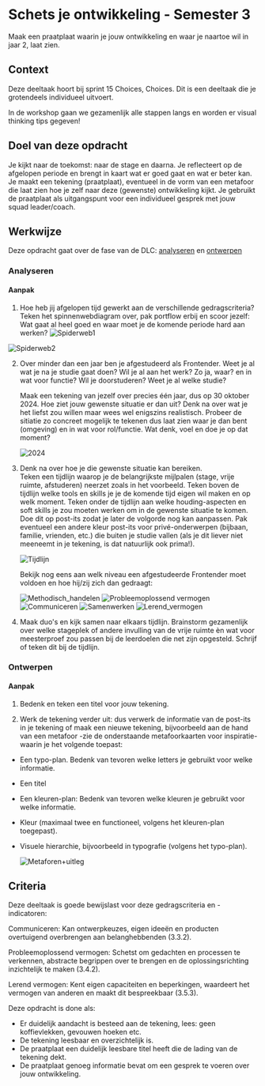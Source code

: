 
# Schets je ontwikkeling - Semester 3

Maak een praatplaat waarin je jouw ontwikkeling en waar je naartoe wil in jaar 2, laat zien.

## Context

Deze deeltaak hoort bij sprint 15 Choices, Choices. 
Dit is een deeltaak die je grotendeels individueel uitvoert.

In de workshop gaan we gezamenlijk alle stappen langs en worden er visual thinking tips gegeven!


## Doel van deze opdracht

Je kijkt naar de toekomst: naar de stage en daarna. Je reflecteert op de afgelopen periode en brengt in kaart wat er goed gaat en wat er beter kan.
Je maakt een tekening (praatplaat), eventueel in de vorm van een metafoor die laat zien hoe je zelf naar deze (gewenste) ontwikkeling kijkt.
Je gebruikt de praatplaat als uitgangspunt voor een individueel gesprek met jouw squad leader/coach.


## Werkwijze


Deze opdracht gaat over de fase van de DLC: [analyseren](#analyseren) en [ontwerpen](#ontwerpen)

### Analyseren

#### Aanpak

1. Hoe heb jij afgelopen tijd gewerkt aan de verschillende gedragscriteria?
   Teken het spinnenwebdiagram over, pak portflow erbij en scoor jezelf:
   Wat gaat al heel goed en waar moet je de komende periode hard aan werken?
   ![Spiderweb1](https://github.com/fdnd-task/back-to-static-schets-je-ontwikkeling/assets/55133339/257f913a-3396-4a1f-b461-1b8fb9f95913)

  ![Spiderweb2](https://github.com/fdnd-task/back-to-static-schets-je-ontwikkeling/assets/55133339/bf30d2b0-6a2f-4cee-bc7d-f048d209a06e)
 

2. Over minder dan een jaar ben je afgestudeerd als Frontender.
   Weet je al wat je na je studie gaat doen? Wil je al aan het werk? Zo ja, waar? en in wat voor functie?
   Wil je doorstuderen? Weet je al welke studie?

   Maak een tekening van jezelf over precies één jaar, dus op 30 oktober 2024.
   Hoe ziet jouw gewenste situatie er dan uit? Denk na over wat je het liefst zou willen maar wees wel enigszins realistisch.
   Probeer de sitiatie zo concreet mogelijk te tekenen dus laat zien waar je dan bent (omgeving) en in wat voor rol/functie.
   Wat denk, voel en doe je op dat moment?

   ![2024](https://github.com/fdnd-task/back-to-static-schets-je-ontwikkeling/assets/55133339/fc964cf9-2b69-4c0b-a6da-ae4341635e5c)


3. Denk na over hoe je die gewenste situatie kan bereiken.   
   Teken een tijdlijn waarop je de belangrijkste mijlpalen (stage, vrije ruimte, afstuderen) neerzet zoals in het voorbeeld.
   Teken boven de tijdlijn welke tools en skills je je de komende tijd eigen wil maken en op welk moment.
   Teken onder de tijdlijn aan welke houding-aspecten en soft skills je zou moeten werken om in de gewenste situatie te komen.
   Doe dit op post-its zodat je later de volgorde nog kan aanpassen. Pak eventueel een andere kleur post-its voor privé-onderwerpen (bijbaan, familie, vrienden, etc.) die      buiten je studie vallen (als je dit liever niet meeneemt in je tekening, is dat natuurlijk ook prima!).

   ![Tijdlijn](https://github.com/fdnd-task/back-to-static-schets-je-ontwikkeling/assets/55133339/2581f304-d3c6-4178-be3c-f2984df79df4)


   Bekijk nog eens aan welk niveau een afgestudeerde Frontender moet voldoen en hoe hij/zij zich dan gedraagt:  

   ![Methodisch_handelen](https://user-images.githubusercontent.com/55133339/205495182-10d1be81-e6a5-4b98-be73-2ebf64cf765b.png)
   ![Probleemoplossend vermogen](https://user-images.githubusercontent.com/55133339/205495187-a8d1c8f0-73db-4e59-90ad-5f72b070ff62.png)
   ![Communiceren](https://user-images.githubusercontent.com/55133339/205495188-5605701c-56ed-4586-bd93-24ce8e1b64fe.png)
   ![Samenwerken](https://user-images.githubusercontent.com/55133339/205495189-6ab903f9-4e01-42ab-8851-d8336271fa51.png)
   ![Lerend_vermogen](https://user-images.githubusercontent.com/55133339/205495190-44e40c9d-e8d9-471c-92b6-4791c941acfd.png)


4. Maak duo's en kijk samen naar elkaars tijdlijn.
   Brainstorm gezamenlijk over welke stageplek of andere invulling van de vrije ruimte èn wat voor meesterproef zou passen bij de leerdoelen die net zijn opgesteld.
   Schrijf of teken dit bij de tijdlijn.  




### Ontwerpen

#### Aanpak

1. Bedenk en teken een titel voor jouw tekening.  

2. Werk de tekening verder uit: dus verwerk de informatie van de post-its in je tekening of maak een nieuwe tekening, bijvoorbeeld aan de hand van een metafoor -zie de onderstaande metafoorkaarten voor inspiratie- waarin je het volgende toepast:

- Een typo-plan. Bedenk van tevoren welke letters je gebruikt voor welke informatie.
- Een titel 
- Een kleuren-plan: Bedenk van tevoren welke kleuren je gebruikt voor welke informatie.
- Kleur (maximaal twee en functioneel, volgens het kleuren-plan toegepast).
- Visuele hierarchie, bijvoorbeeld in typografie (volgens het typo-plan).



   ![Metaforen+uitleg](https://github.com/fdnd-task/back-to-static-schets-je-ontwikkeling/assets/55133339/80430da5-83f8-433e-8e35-91d76391d1da)





## Criteria


Deze deeltaak is goede bewijslast voor deze gedragscriteria en -indicatoren:
 
Communiceren: Kan ontwerpkeuzes, eigen ideeën en producten overtuigend overbrengen aan belanghebbenden (3.3.2).
 
Probleemoplossend vermogen: Schetst om gedachten en processen te verkennen, abstracte begrippen over te brengen en de oplossingsrichting inzichtelijk te maken (3.4.2).

Lerend vermogen: Kent eigen capaciteiten en beperkingen, waardeert het vermogen van anderen en maakt dit bespreekbaar (3.5.3).


Deze opdracht is done als:

- Er duidelijk aandacht is besteed aan de tekening, lees: geen koffievlekken, gevouwen hoeken etc.
- De tekening leesbaar en overzichtelijk is.
- De praatplaat een duidelijk leesbare titel heeft die de lading van de tekening dekt.
- De praatplaat genoeg informatie bevat om een gesprek te voeren over jouw ontwikkeling.

